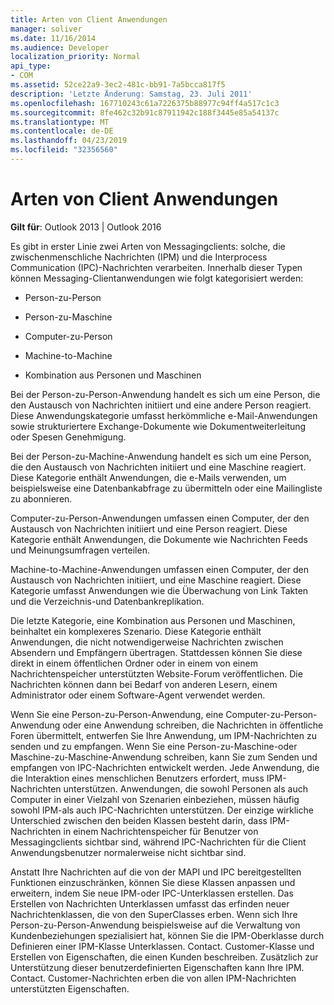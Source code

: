 ```yaml
---
title: Arten von Client Anwendungen
manager: soliver
ms.date: 11/16/2014
ms.audience: Developer
localization_priority: Normal
api_type:
- COM
ms.assetid: 52ce22a9-3ec2-481c-bb91-7a5bcca817f5
description: 'Letzte Änderung: Samstag, 23. Juli 2011'
ms.openlocfilehash: 167710243c61a7226375b88977c94ff4a517c1c3
ms.sourcegitcommit: 8fe462c32b91c87911942c188f3445e85a54137c
ms.translationtype: MT
ms.contentlocale: de-DE
ms.lasthandoff: 04/23/2019
ms.locfileid: "32356560"
---
```

# <a name="types-of-client-applications"></a>Arten von Client Anwendungen

  
  
**Gilt für**: Outlook 2013 | Outlook 2016 
  
Es gibt in erster Linie zwei Arten von Messagingclients: solche, die zwischenmenschliche Nachrichten (IPM) und die Interprocess Communication (IPC)-Nachrichten verarbeiten. Innerhalb dieser Typen können Messaging-Clientanwendungen wie folgt kategorisiert werden:
  
- Person-zu-Person
    
- Person-zu-Maschine
    
- Computer-zu-Person
    
- Machine-to-Machine
    
- Kombination aus Personen und Maschinen
    
Bei der Person-zu-Person-Anwendung handelt es sich um eine Person, die den Austausch von Nachrichten initiiert und eine andere Person reagiert. Diese Anwendungskategorie umfasst herkömmliche e-Mail-Anwendungen sowie strukturiertere Exchange-Dokumente wie Dokumentweiterleitung oder Spesen Genehmigung.
  
Bei der Person-zu-Machine-Anwendung handelt es sich um eine Person, die den Austausch von Nachrichten initiiert und eine Maschine reagiert. Diese Kategorie enthält Anwendungen, die e-Mails verwenden, um beispielsweise eine Datenbankabfrage zu übermitteln oder eine Mailingliste zu abonnieren.
  
Computer-zu-Person-Anwendungen umfassen einen Computer, der den Austausch von Nachrichten initiiert und eine Person reagiert. Diese Kategorie enthält Anwendungen, die Dokumente wie Nachrichten Feeds und Meinungsumfragen verteilen.
  
Machine-to-Machine-Anwendungen umfassen einen Computer, der den Austausch von Nachrichten initiiert, und eine Maschine reagiert. Diese Kategorie umfasst Anwendungen wie die Überwachung von Link Takten und die Verzeichnis-und Datenbankreplikation.
  
Die letzte Kategorie, eine Kombination aus Personen und Maschinen, beinhaltet ein komplexeres Szenario. Diese Kategorie enthält Anwendungen, die nicht notwendigerweise Nachrichten zwischen Absendern und Empfängern übertragen. Stattdessen können Sie diese direkt in einem öffentlichen Ordner oder in einem von einem Nachrichtenspeicher unterstützten Website-Forum veröffentlichen. Die Nachrichten können dann bei Bedarf von anderen Lesern, einem Administrator oder einem Software-Agent verwendet werden.
  
Wenn Sie eine Person-zu-Person-Anwendung, eine Computer-zu-Person-Anwendung oder eine Anwendung schreiben, die Nachrichten in öffentliche Foren übermittelt, entwerfen Sie Ihre Anwendung, um IPM-Nachrichten zu senden und zu empfangen. Wenn Sie eine Person-zu-Maschine-oder Maschine-zu-Maschine-Anwendung schreiben, kann Sie zum Senden und empfangen von IPC-Nachrichten entwickelt werden. Jede Anwendung, die die Interaktion eines menschlichen Benutzers erfordert, muss IPM-Nachrichten unterstützen. Anwendungen, die sowohl Personen als auch Computer in einer Vielzahl von Szenarien einbeziehen, müssen häufig sowohl IPM-als auch IPC-Nachrichten unterstützen. Der einzige wirkliche Unterschied zwischen den beiden Klassen besteht darin, dass IPM-Nachrichten in einem Nachrichtenspeicher für Benutzer von Messagingclients sichtbar sind, während IPC-Nachrichten für die Client Anwendungsbenutzer normalerweise nicht sichtbar sind. 
  
Anstatt Ihre Nachrichten auf die von der MAPI und IPC bereitgestellten Funktionen einzuschränken, können Sie diese Klassen anpassen und erweitern, indem Sie neue IPM-oder IPC-Unterklassen erstellen. Das Erstellen von Nachrichten Unterklassen umfasst das erfinden neuer Nachrichtenklassen, die von den SuperClasses erben. Wenn sich Ihre Person-zu-Person-Anwendung beispielsweise auf die Verwaltung von Kundenbeziehungen spezialisiert hat, können Sie die IPM-Oberklasse durch Definieren einer IPM-Klasse Unterklassen. Contact. Customer-Klasse und Erstellen von Eigenschaften, die einen Kunden beschreiben. Zusätzlich zur Unterstützung dieser benutzerdefinierten Eigenschaften kann Ihre IPM. Contact. Customer-Nachrichten erben die von allen IPM-Nachrichten unterstützten Eigenschaften.
  

